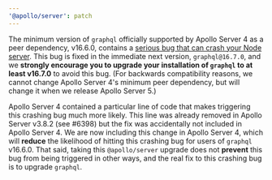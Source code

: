 ```yaml
---
'@apollo/server': patch
---
```


The minimum version of `graphql` officially supported by Apollo Server 4 as a peer dependency, v16.6.0, contains a [serious bug that can crash your Node server](https://github.com/graphql/graphql-js/issues/3528). This bug is fixed in the immediate next version, `graphql@16.7.0`, and we **strongly encourage you to upgrade your installation of `graphql` to at least v16.7.0** to avoid this bug. (For backwards compatibility reasons, we cannot change Apollo Server 4's minimum peer dependency, but will change it when we release Apollo Server 5.)

Apollo Server 4 contained a particular line of code that makes triggering this crashing bug much more likely. This line was already removed in Apollo Server v3.8.2 (see #6398) but the fix was accidentally not included in Apollo Server 4.  We are now including this change in Apollo Server 4, which will **reduce** the likelihood of hitting this crashing bug for users of `graphql` v16.6.0.  That said, taking this `@apollo/server` upgrade does not **prevent** this bug from being triggered in other ways, and the real fix to this crashing bug is to upgrade `graphql`.
